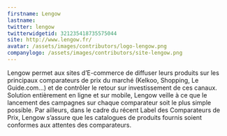 ```yaml
---
firstname: Lengow
lastname: 
twitter: lengow
twitterwidgetid: 321235418735575044
site: http://www.lengow.fr/
avatar: /assets/images/contributors/logo-lengow.png
companylogo: /assets/images/contributors/site-lengow.png
---
```


Lengow permet aux sites d’E-commerce de diffuser leurs produits sur les principaux comparateurs de prix du marché (Kelkoo, Shopping, Le Guide.com…) et de contrôler le retour sur investissement de ces canaux.
Solution entièrement en ligne et sur mobile, Lengow veille à ce que le lancement des campagnes sur chaque comparateur soit le plus simple possible. Par ailleurs, dans le cadre du récent Label des Comparateurs de Prix, Lengow s’assure que les catalogues de produits fournis soient conformes aux attentes des comparateurs.
